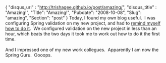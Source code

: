 {
 "disqus_url" : "http://trishagee.github.io/post/amazing/",
 "disqus_title" : "Amazing!",
 "Title": "Amazing!",
 "Pubdate": "2008-10-08",
 "Slug": "amazing",
 "Section": "post"
}
Today, I found my own blog useful.&nbsp; I was configuring Spring validation on my new project, and had to <a href="http://mechanitis.livejournal.com/7127.html">remind myself how to do it</a>.&nbsp; We configured validation on the new project in less than an hour, which beats the two days it took me to work out how to do it the first time.<br /><br />And I impressed one of my new work collegues.&nbsp; Apparently I&nbsp;am now the Spring Guru.&nbsp; Oooops.<br /><br />
